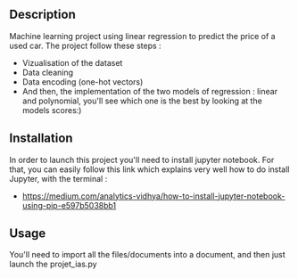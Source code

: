## Description

Machine learning project using linear regression to predict the price of a used car.
The project follow these steps :
- Vizualisation of the dataset
- Data cleaning
- Data encoding (one-hot vectors)
- And then, the implementation of the two models of regression : linear and polynomial, you'll see which one is the best by looking at the models scores:)

## Installation

In order to launch this project you'll need to install jupyter notebook.
For that, you can easily follow this link which explains very well how to do install Jupyter, with the terminal :
- https://medium.com/analytics-vidhya/how-to-install-jupyter-notebook-using-pip-e597b5038bb1

## Usage

You'll need to import all the files/documents into a document, and then just launch the projet_ias.py
